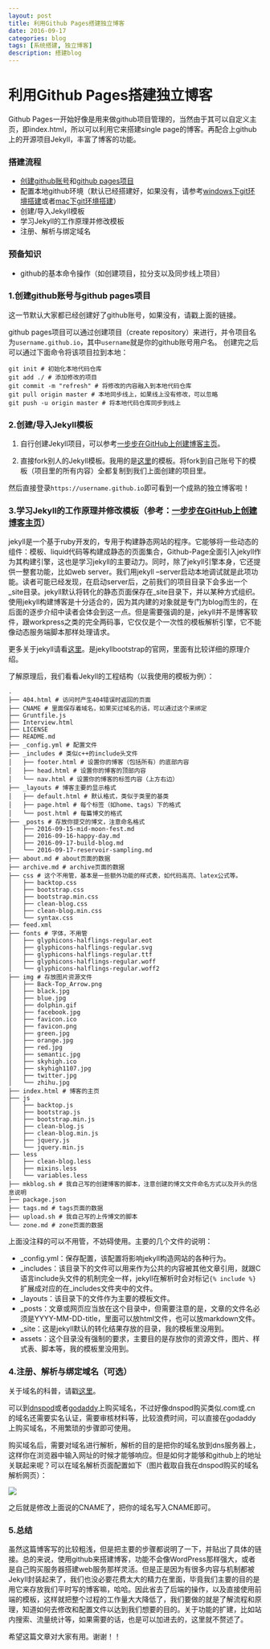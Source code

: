 ```yaml
--- 
layout: post 
title: 利用Github Pages搭建独立博客
date: 2016-09-17 
categories: blog 
tags: [系统搭建, 独立博客] 
description: 搭建blog
--- 
```


# 利用Github Pages搭建独立博客

Github Pages一开始好像是用来做github项目管理的，当然由于其可以自定义主页，即index.html，所以可以利用它来搭建single page的博客。再配合上github上的开源项目Jekyll，丰富了博客的功能。

### 搭建流程
* [创建github账号](https://github.com/)和[github pages项目](https://pages.github.com/)
* 配置本地github环境（默认已经搭建好，如果没有，请参考[windows下git环境搭建](http://blog.sina.com.cn/s/blog_a5191b5c0102v4w6.html)或者[mac下git环境搭建](http://www.cnblogs.com/heyonggang/p/3462191.html)）
* 创建/导入Jekyll模板
* 学习Jekyll的工作原理并修改模板
* 注册、解析与绑定域名

### 预备知识

* github的基本命令操作（如创建项目，拉分支以及同步线上项目）

### 1.创建github账号与github pages项目

这一节默认大家都已经创建好了github账号，如果没有，请戳上面的链接。

github pages项目可以通过创建项目（create repository）来进行，并令项目名为`username.github.io`，其中`username`就是你的github账号用户名。
创建完之后可以通过下面命令将该项目拉到本地：

```
git init # 初始化本地代码仓库
git add ./ # 添加修改的项目
git commit -m "refresh" # 将修改的内容融入到本地代码仓库
git pull origin master # 本地同步线上，如果线上没有修改，可以忽略
git push -u origin master # 将本地代码仓库同步到线上
```

### 2.创建/导入Jekyll模板

1. 自行创建Jekyll项目，可以参考[一步步在GitHub上创建博客主页](http://www.pchou.info/ssgithubPage/2013-01-03-build-github-blog-page-01.html)。

2. 直接fork别人的Jekyll模板。我用的是[这里](https://github.com/cnfeat/blog.io)的模板。将fork到自己账号下的模板（项目里的所有内容）全都复制到我们上面创建的项目里。

然后直接登录`https://username.github.io`即可看到一个成熟的独立博客啦！

### 3.学习Jekyll的工作原理并修改模板（参考：[一步步在GitHub上创建博客主页](http://www.pchou.info/ssgithubPage/2013-01-03-build-github-blog-page-01.html)）

jekyll是一个基于ruby开发的，专用于构建静态网站的程序。它能够将一些动态的组件：模板、liquid代码等构建成静态的页面集合，Github-Page全面引入jekyll作为其构建引擎，这也是学习jekyll的主要动力。同时，除了jekyll引擎本身，它还提供一整套功能，比如web server。我们用jekyll –server启动本地调试就是此项功能。读者可能已经发现，在启动server后，之前我们的项目目录下会多出一个_site目录。jekyll默认将转化的静态页面保存在_site目录下，并以某种方式组织。使用jekyll构建博客是十分适合的，因为其内建的对象就是专门为blog而生的，在后面的逐步介绍中读者会体会到这一点。但是需要强调的是，jekyll并不是博客软件，跟workpress之类的完全两码事，它仅仅是个一次性的模板解析引擎，它不能像动态服务端脚本那样处理请求。

更多关于jekyll请看[这里](http://jekyllbootstrap.com/lessons/jekyll-introduction.html)。是jekyllbootstrap的官网，里面有比较详细的原理介绍。

了解原理后，我们看看Jekyll的工程结构（以我使用的模板为例）：

```
.
├── 404.html # 访问时产生404错误时返回的页面
├── CNAME # 里面保存着域名，如果买过域名的话，可以通过这个来绑定
├── Gruntfile.js
├── Interview.html
├── LICENSE
├── README.md
├── _config.yml # 配置文件
├── _includes # 类似c++的include头文件
│   ├── footer.html # 设置你的博客（包括所有）的底部内容
│   ├── head.html # 设置你的博客的顶部内容
│   └── nav.html # 设置你的博客的标签内容（上方右边）
├── _layouts # 博客主要的显示格式
│   ├── default.html # 默认格式，类似于类里的基类
│   ├── page.html # 每个标签（如home、tags）下的格式
│   └── post.html # 每篇博文的格式
├── _posts # 存放你提交的博文，注意命名格式
│   ├── 2016-09-15-mid-moon-fest.md
│   ├── 2016-09-16-happy-day.md
│   ├── 2016-09-17-build-blog.md
│   └── 2016-09-17-reservoir-sampling.md
├── about.md # about页面的数据
├── archive.md # archive页面的数据
├── css # 这个不用管，基本是一些额外功能的样式表，如代码高亮、latex公式等。
│   ├── backtop.css
│   ├── bootstrap.css
│   ├── bootstrap.min.css
│   ├── clean-blog.css
│   ├── clean-blog.min.css
│   └── syntax.css
├── feed.xml
├── fonts # 字体，不用管
│   ├── glyphicons-halflings-regular.eot
│   ├── glyphicons-halflings-regular.svg
│   ├── glyphicons-halflings-regular.ttf
│   ├── glyphicons-halflings-regular.woff
│   └── glyphicons-halflings-regular.woff2
├── img # 存放图片资源文件
│   ├── Back-Top_Arrow.png
│   ├── black.jpg
│   ├── blue.jpg
│   ├── dolphin.gif
│   ├── facebook.jpg
│   ├── favicon.ico
│   ├── favicon.png
│   ├── green.jpg
│   ├── orange.jpg
│   ├── red.jpg
│   ├── semantic.jpg
│   ├── skyhigh.ico
│   ├── skyhigh1107.jpg
│   ├── twitter.jpg
│   └── zhihu.jpg
├── index.html # 博客的主页
├── js
│   ├── backtop.js
│   ├── bootstrap.js
│   ├── bootstrap.min.js
│   ├── clean-blog.js
│   ├── clean-blog.min.js
│   ├── jquery.js
│   └── jquery.min.js
├── less
│   ├── clean-blog.less
│   ├── mixins.less
│   └── variables.less
├── mkblog.sh # 我自己写的创建博客的脚本，注意创建的博文文件命名方式以及开头的信息说明
├── package.json
├── tags.md # tags页面的数据
├── upload.sh # 我自己写的上传博文的脚本
└── zone.md # zone页面的数据
```

上面没注释的可以不用管，不妨碍使用。主要的几个文件的说明：

* _config.yml：保存配置，该配置将影响jekyll构造网站的各种行为。
* \_includes：该目录下的文件可以用来作为公共的内容被其他文章引用，就跟C语言include头文件的机制完全一样，jekyll在解析时会对标记<span>`{% include %}`</span>扩展成对应的在\_includes文件夹中的文件。
* _layouts：该目录下的文件作为主要的模板文件。
* _posts：文章或网页应当放在这个目录中，但需要注意的是，文章的文件名必须是YYYY-MM-DD-title，里面可以放html文件，也可以放markdown文件。
* _site：这是jekyll默认的转化结果存放的目录，我的模板里没用到。
* assets：这个目录没有强制的要求，主要目的是存放你的资源文件，图片、样式表、脚本等，我的模板里没用到。

### 4.注册、解析与绑定域名（可选）

关于域名的科普，请戳[这里](http://www.pchou.info/ssgithubPage/2013-01-05-build-github-blog-page-03.html)。

可以到[dnspod](https://www.dnspod.cn/)或者[godaddy](https://sg.godaddy.com/zh)上购买域名，不过好像dnspod购买类似.com或.cn的域名还需要实名认证，需要审核材料等，比较浪费时间，可以直接在godaddy上购买域名，不用繁琐的步骤即可使用。

购买域名后，需要对域名进行解析，解析的目的是把你的域名放到dns服务器上，这样你在浏览器中输入网址的时候才能够响应。但是如何才能够和github上的地址关联起来呢？可以在域名解析页面配置如下（图片截取自我在dnspod购买的域名解析网页）：

<img src="http://odjt9j2ec.bkt.clouddn.com/%E5%9F%9F%E5%90%8D%E8%A7%A3%E6%9E%90.png">

之后就是修改上面说的CNAME了，把你的域名写入CNAME即可。


### 5.总结
虽然这篇博客写的比较粗浅，但是把主要的步骤都说明了一下，并贴出了具体的链接。总的来说，使用github来搭建博客，功能不会像WordPress那样强大，或者是自己购买服务器搭建web服务那样灵活。但是正是因为有很多内容与机制都被Jekyll封装起来了，我们也没必要花费太大的精力在里面，毕竟我们主要的目的是用它来存放我们平时写的博客嘛，哈哈。因此省去了后端的操作，以及直接使用前端的模板，这样就把整个过程的工作量大大降低了，我们要做的就是了解流程和原理，知道如何去修改和配置文件以达到我们想要的目的。关于功能的扩建，比如站内搜索、流量统计等，如果需要的话，也是可以加进去的，这里就不赘述了。

希望这篇文章对大家有用。谢谢！！